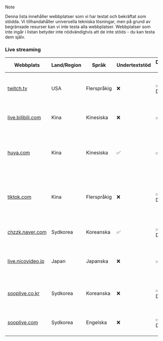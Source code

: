 > [!NOTE]
> Denna lista innehåller webbplatser som vi har testat och bekräftat som stödda. Vi tillhandahåller universella tekniska lösningar, men på grund av begränsade resurser kan vi inte testa alla webbplatser. Webbplatser som inte ingår i listan betyder inte nödvändigtvis att de inte stöds - du kan testa dem själv.

### Live streaming

| Webbplats                                                                 | Land/Region | Språk       | Undertextstöd | Danmaku-stöd       | Beskrivning                                                     |
| ------------------------------------------------------------------------- | ----------- | ----------- | ------------- | ------------------ | --------------------------------------------------------------- |
| <a href="https://twitch.tv" target="_blank">twitch.tv</a>                 | USA         | Flerspråkig | ❌            | ✅ (Chatt Danmaku) | Världens ledande plattform för spel-live streaming              |
| <a href="https://live.bilibili.com" target="_blank">live.bilibili.com</a> | Kina        | Kinesiska   | ❌            | ✅                 | Live streaming-plattformen från Bilibili                        |
| <a href="https://huya.com" target="_blank">huya.com</a>                   | Kina        | Kinesiska   | ✅            | ✅                 | Huya Live är en ledande kinesisk spel-live streaming-plattform  |
| <a href="https://tiktok.com" target="_blank">tiktok.com</a>               | Kina        | Flerspråkig | ❌            | ✅ (Chatt Danmaku) | En populär global plattform för korta videor och live streaming |
| <a href="https://chzzk.naver.com" target="_blank">chzzk.naver.com</a>     | Sydkorea    | Koreanska   | ✅            | ✅ (Chatt Danmaku) | En spel-live streaming-plattform från Naver                     |
| <a href="https://live.nicovideo.jp" target="_blank">live.nicovideo.jp</a> | Japan       | Japanska    | ❌            | ✅                 | Live streaming-tjänsten från NicoNico                           |
| <a href="https://sooplive.co.kr" target="_blank">sooplive.co.kr</a>       | Sydkorea    | Koreanska   | ❌            | ✅ (Chatt Danmaku) | SOOP Live är en live streaming-plattform i Sydkorea             |
| <a href="https://sooplive.com" target="_blank">sooplive.com</a>           | Sydkorea    | Engelska    | ❌            | ✅ (Chatt Danmaku) | Den globala versionen av SOOP Live                              |
